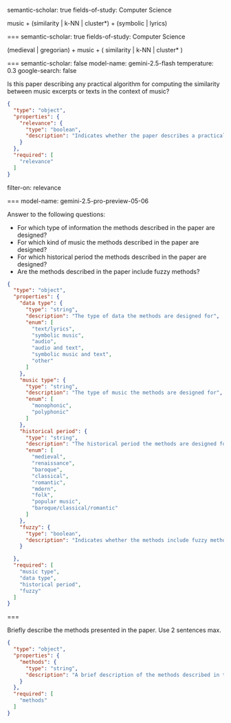 semantic-scholar: true
fields-of-study: Computer Science

music + (similarity | k-NN | cluster*) + (symbolic | lyrics)

===
semantic-scholar: true
fields-of-study: Computer Science

(medieval | gregorian) + music + ( similarity | k-NN | cluster* )

===
semantic-scholar: false
model-name: gemini-2.5-flash
temperature: 0.3
google-search: false

Is this paper describing any practical algorithm for computing the similarity between music excerpts or texts in the context of music?

```json
{
  "type": "object",
  "properties": {
    "relevance": {
      "type": "boolean",
      "description": "Indicates whether the paper describes a practical algorithm for computing similarity between music excerpts or texts in the context of music"
    }
  },
  "required": [
    "relevance"
  ]
}
```

filter-on: relevance

===
model-name: gemini-2.5-pro-preview-05-06

Answer to the following questions:

- For which type of information the methods described in the paper are designed?
- For which kind of music the methods described in the paper are designed?
- For which historical period the methods described in the paper are designed?
- Are the methods described in the paper include fuzzy methods?

```json
{
  "type": "object",
  "properties": {
    "data type": {
      "type": "string",
      "description": "The type of data the methods are designed for",
      "enum": [
        "text/lyrics",
        "symbolic music",
        "audio",
        "audio and text",
        "symbolic music and text",
        "other"
      ]
    },
    "music type": {
      "type": "string",
      "description": "The type of music the methods are designed for",
      "enum": [
        "monophonic",
        "polyphonic"
      ]
    },
    "historical period": {
      "type": "string",
      "description": "The historical period the methods are designed for",
      "enum": [
        "medieval",
        "renaissance",
        "baroque",
        "classical",
        "romantic",
        "mdern",
        "folk",
        "popular music",
        "baroque/classical/romantic"
      ]
    },
    "fuzzy": {
      "type": "boolean",
      "description": "Indicates whether the methods include fuzzy methods or not"
    }

  },
  "required": [
    "music type",
    "data type",
    "historical period",
    "fuzzy"
  ]
}
```

===

Briefly describe the methods presented in the paper. Use 2 sentences max.

```json
{
  "type": "object",
  "properties": {
    "methods": {
      "type": "string",
      "description": "A brief description of the methods described in the paper"
    }
  },
  "required": [
    "methods"
  ]
}
```

